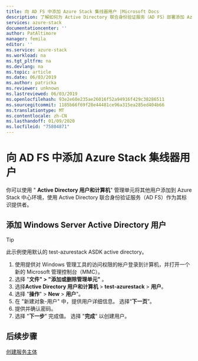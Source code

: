 ```yaml
---
title: 向 AD FS 中添加 Azure Stack 集线器用户 |Microsoft Docs
description: 了解如何为 Active Directory 联合身份验证服务（AD FS）部署添加 Azure Stack 集线器用户。
services: azure-stack
documentationcenter: ''
author: PatAltimore
manager: femila
editor: ''
ms.service: azure-stack
ms.workload: na
ms.tgt_pltfrm: na
ms.devlang: na
ms.topic: article
ms.date: 06/03/2019
ms.author: patricka
ms.reviewer: unknown
ms.lastreviewed: 06/03/2019
ms.openlocfilehash: 93e2e60e235ae26016f52a94916f429c38286511
ms.sourcegitcommit: 1185b66f69f28e44481ce96a315ea285ed404b66
ms.translationtype: MT
ms.contentlocale: zh-CN
ms.lasthandoff: 01/09/2020
ms.locfileid: "75804871"
---
```

# <a name="add-azure-stack-hub-users-in-ad-fs"></a>向 AD FS 中添加 Azure Stack 集线器用户
你可以使用 " **Active Directory 用户和计算机**" 管理单元将其他用户添加到 Azure Stack 中心环境，使用 Active Directory 联合身份验证服务（AD FS）作为其标识提供者。

## <a name="add-windows-server-active-directory-users"></a>添加 Windows Server Active Directory 用户
> [!TIP]
> 此示例使用默认的 test-azurestack ASDK active directory。 

1. 使用提供对 Windows 管理工具的访问权限的帐户登录到计算机，并打开一个新的 Microsoft 管理控制台（MMC）。
2. 选择 "**文件" > "添加或删除管理单元"** 。
3. 选择**Active Directory 用户和计算机** > **test-azurestack** > **用户**。
4. 选择 "**操作**" > **New** > **用户**"。
5. 在 "新建对象-用户" 中，提供用户详细信息。 选择“**下一页**”。
6. 提供并确认密码。
7. 选择 "**下一步**" 完成值。 选择 "**完成**" 以创建用户。


## <a name="next-steps"></a>后续步骤
[创建服务主体](azure-stack-create-service-principals.md)